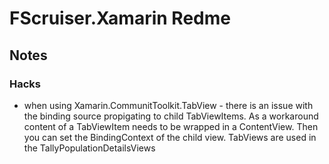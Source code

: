 ﻿# FScruiser.Xamarin Redme

## Notes

### Hacks
 - when using Xamarin.CommunitToolkit.TabView - there is an issue with the binding source 
 propigating to child TabViewItems. As a workaround content of a TabViewItem
needs to be wrapped in a ContentView. Then you can set the BindingContext of the 
child view. TabViews are used in the TallyPopulationDetailsViews

